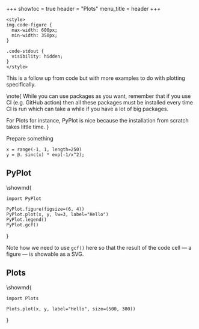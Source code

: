 <!--

Last edit: Feb 15

* PyPlot.jl
* Plots.jl
* Makie - CairoMakie
* Makie - GLMakie
* Makie - WGLMakie
* PG

 -->

+++
showtoc = true
header = "Plots"
menu_title = header
+++

~~~
<style>
img.code-figure {
  max-width: 600px;
  min-width: 350px;
}

.code-stdout {
  visibility: hidden;
}
</style>
~~~

This is a follow up from code but with more examples to do with plotting specifically.

\note{
  While you can use packages as you want, remember that if you use CI (e.g. GitHub action)
  then all these packages must be installed every time CI is run which can take a while
  if you have a lot of big packages.

  For Plots for instance, PyPlot is nice because the installation from scratch takes little
  time.
}

Prepare something

```!
x = range(-1, 1, length=250)
y = @. sinc(x) * exp(-1/x^2);
```

## PyPlot

\showmd{
  ```!
  import PyPlot

  PyPlot.figure(figsize=(6, 4))
  PyPlot.plot(x, y, lw=3, label="Hello")
  PyPlot.legend()
  PyPlot.gcf()
  ```
}

Note how we need to use `gcf()` here so that the result of the code cell &mdash; a figure &mdash;
is showable as a SVG.



## Plots

\showmd{
  ```!
  import Plots

  Plots.plot(x, y, label="Hello", size=(500, 300))
  ```
}

<!-- ## PGFPlotsX

Requires you to have `lualatex` installed (also on CI) + `pdf2svg`

```!
using LaTeXStrings
import PGFPlotsX
PGFPlotsX.@pgf PGFPlotsX.Axis(
    {
      xlabel = L"x",
      ylabel = L"f(x) = x^2 - x + 4"
    },
    PGFPlotsX.Plot(
      PGFPlotsX.Expression("x^2 - x + 4")
    )
)
``` -->
<!--
## PlotlyJS

~~~
<script src="/libs/plotly/plotly.min.js"></script>
<script>
    const PlotlyJS_json = async (div, url) => {
      response = await fetch(url)
      fig = await response.json()
      if (typeof fig.config === 'undefined') { fig["config"]={} }
        delete fig.layout.width
        delete fig.layout.height
        fig["layout"]["autosize"] = true
        fig["config"]["autosizable"] = true
        fig["config"]["responsive"] = true
        fig.config["scrollZoom"] = false
        delete fig.config.staticPlot
        delete fig.config.displayModeBar
        delete fig.config.doubleClick
        delete fig.config.showTips
        Plotly.newPlot(div, fig);
    }
  </script>
~~~

```!
import PlotlyJS
p=PlotlyJS.plot(
    PlotlyJS.scatter(x=1:10, y=rand(10), mode="markers"),
    PlotlyJS.Layout(
      title="Responsive Plots"
    )
)
opath = mkpath(joinpath(Utils.path(:site), "assets", "figs"))
PlotlyJS.savejson(p, joinpath(opath, "plotlyjs_ex.json"));
```

~~~
<div id="foobar"></div>

<script>
graphDiv = document.getElementById("foobar");
plotlyPromise = PlotlyJS_json(graphDiv, "/assets/figs/plotlyjs_ex.json")
</script>
~~~

## CairoMakie

```!
import CairoMakie
CairoMakie.activate!()
x = range(0, 10, length=100)
y1 = sin.(x)
y2 = cos.(x)

CairoMakie.scatter(x, y1, color = :red, markersize = range(5, 15, length=100))
CairoMakie.scatter!(x, y2, color = range(0, 1, length=100), colormap = :thermal)

CairoMakie.current_figure()
```

For many more, see the wonderful [Beautiful Makie](https://lazarusa.github.io/BeautifulMakie/)
site by [Lazaro Alonso](https://github.com/lazarusA).

## WGLMakie

(Safari users will need to enable WebGL, see [link in the WGLMakie docs](https://makie.juliaplots.org/stable/documentation/backends/wglmakie/#troubleshooting))

```!wgl
import WGLMakie, JSServe
WGLMakie.activate!()

io = IOBuffer()
show(io, MIME"text/html"(), JSServe.Page(exportable=true, offline=true))
show(io, MIME"text/html"(), WGLMakie.scatter(1:4))
show(io, MIME"text/html"(), WGLMakie.surface(rand(4,4)))
show(io, MIME"text/html"(), JSServe.Slider(1:3))
String(take!(io))
```

\htmlshow{wgl} -->
